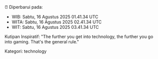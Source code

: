 ⏰ Diperbarui pada:
- WIB: Sabtu, 16 Agustus 2025 01.41.34 UTC
- WITA: Sabtu, 16 Agustus 2025 02.41.34 UTC
- WIT: Sabtu, 16 Agustus 2025 03.41.34 UTC

Kutipan Inspiratif:
"The further you get into technology, the further you go into gaming. That's the general rule."


Kategori: technology

